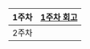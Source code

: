 


| 1주차 | [1주차 회고](pytorch/week1) |
| --- | ----------------------- |
| 2주차 |                         |

